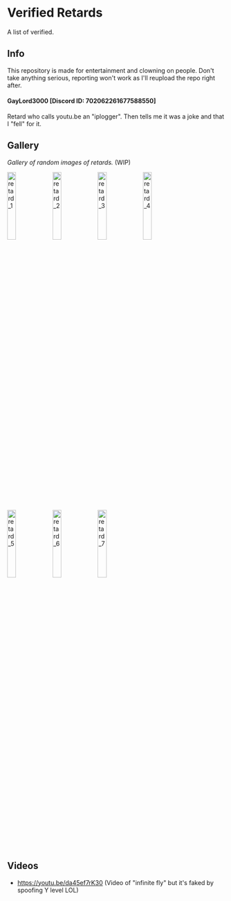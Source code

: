 # Verified Retards
A list of verified.

## Info
This repository is made for entertainment and clowning on people. Don't take anything serious, reporting won't work as I'll reupload the repo right after.

#### GayLord3000 [Discord ID: 702062261677588550]
Retard who calls youtu.be an "iplogger". Then tells me it was a joke and that I "fell" for it.

## Gallery
*Gallery of random images of retards.* (WIP)
<p align="left">
<img src="https://raw.githubusercontent.com/Cypphi/verified-retards/main/gallery/retard_1.jpg" alt="retard_1" width="20%"/>
<img src="https://raw.githubusercontent.com/Cypphi/verified-retards/main/gallery/retard_2.jpg" alt="retard_2" width="20%"/>
<img src="https://raw.githubusercontent.com/Cypphi/verified-retards/main/gallery/retard_3.png" alt="retard_3" width="20%"/>
<img src="https://raw.githubusercontent.com/Cypphi/verified-retards/main/gallery/retard_4.jpg" alt="retard_4" width="20%"/>
<img src="https://raw.githubusercontent.com/Cypphi/verified-retards/main/gallery/retard_5.png" alt="retard_5" width="20%"/>
<img src="https://raw.githubusercontent.com/Cypphi/verified-retards/main/gallery/retard_6.png" alt="retard_6" width="20%"/>
<img src="https://raw.githubusercontent.com/Cypphi/verified-retards/main/gallery/retard_7.png" alt="retard_7" width="20%"/>
</p>

## Videos
- https://youtu.be/da45ef7rK30 (Video of "infinite fly" but it's faked by spoofing Y level LOL)
